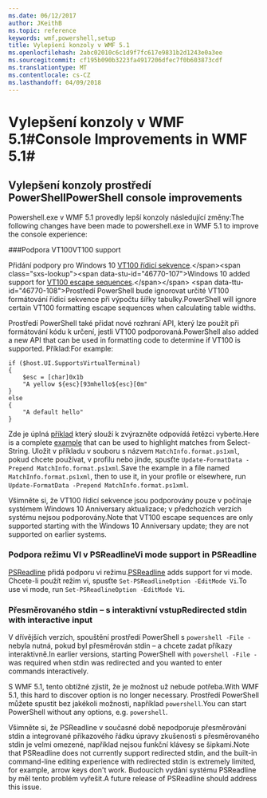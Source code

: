 ```yaml
---
ms.date: 06/12/2017
author: JKeithB
ms.topic: reference
keywords: wmf,powershell,setup
title: Vylepšení konzoly v WMF 5.1
ms.openlocfilehash: 2abc02010c6c1d9f7fc617e9831b2d1243e0a3ee
ms.sourcegitcommit: cf195b090b3223fa4917206dfec7f0b603873cdf
ms.translationtype: MT
ms.contentlocale: cs-CZ
ms.lasthandoff: 04/09/2018
---
```

# <a name="console-improvements-in-wmf-51"></a><span data-ttu-id="46770-103">Vylepšení konzoly v WMF 5.1#</span><span class="sxs-lookup"><span data-stu-id="46770-103">Console Improvements in WMF 5.1#</span></span>

## <a name="powershell-console-improvements"></a><span data-ttu-id="46770-104">Vylepšení konzoly prostředí PowerShell</span><span class="sxs-lookup"><span data-stu-id="46770-104">PowerShell console improvements</span></span>

<span data-ttu-id="46770-105">Powershell.exe v WMF 5.1 provedly lepší konzoly následující změny:</span><span class="sxs-lookup"><span data-stu-id="46770-105">The following changes have been made to powershell.exe in WMF 5.1 to improve the console experience:</span></span>

###<a name="vt100-support"></a><span data-ttu-id="46770-106">Podpora VT100</span><span class="sxs-lookup"><span data-stu-id="46770-106">VT100 support</span></span>

<span data-ttu-id="46770-107">Přidání podpory pro Windows 10 [VT100 řídicí sekvence](https://msdn.microsoft.com/en-us/library/windows/desktop/mt638032(v=vs.85).aspx).</span><span class="sxs-lookup"><span data-stu-id="46770-107">Windows 10 added support for [VT100 escape sequences](https://msdn.microsoft.com/en-us/library/windows/desktop/mt638032(v=vs.85).aspx).</span></span>
<span data-ttu-id="46770-108">Prostředí PowerShell bude ignorovat určité VT100 formátování řídicí sekvence při výpočtu šířky tabulky.</span><span class="sxs-lookup"><span data-stu-id="46770-108">PowerShell will ignore certain VT100 formatting escape sequences when calculating table widths.</span></span>

<span data-ttu-id="46770-109">Prostředí PowerShell také přidat nové rozhraní API, který lze použít při formátování kódu k určení, jestli VT100 podporovaná.</span><span class="sxs-lookup"><span data-stu-id="46770-109">PowerShell also added a new API that can be used in formatting code to determine if VT100 is supported.</span></span>
<span data-ttu-id="46770-110">Příklad:</span><span class="sxs-lookup"><span data-stu-id="46770-110">For example:</span></span>

```
if ($host.UI.SupportsVirtualTerminal)
{
    $esc = [char]0x1b
    "A yellow ${esc}[93mhello${esc}[0m"
}
else
{
    "A default hello"
}
```
<span data-ttu-id="46770-111">Zde je úplná [příklad](https://gist.github.com/lzybkr/dcb973dccd54900b67783c48083c28f7) který slouží k zvýrazněte odpovídá řetězci vyberte.</span><span class="sxs-lookup"><span data-stu-id="46770-111">Here is a complete [example](https://gist.github.com/lzybkr/dcb973dccd54900b67783c48083c28f7) that can be used to highlight matches from Select-String.</span></span>
<span data-ttu-id="46770-112">Uložit v příkladu v souboru s názvem `MatchInfo.format.ps1xml`, pokud chcete používat, v profilu nebo jinde, spusťte `Update-FormatData -Prepend MatchInfo.format.ps1xml`.</span><span class="sxs-lookup"><span data-stu-id="46770-112">Save the example in a file named `MatchInfo.format.ps1xml`, then to use it, in your profile or elsewhere, run `Update-FormatData -Prepend MatchInfo.format.ps1xml`.</span></span>

<span data-ttu-id="46770-113">Všimněte si, že VT100 řídicí sekvence jsou podporovány pouze v počínaje systémem Windows 10 Anniversary aktualizace; v předchozích verzích systému nejsou podporovány.</span><span class="sxs-lookup"><span data-stu-id="46770-113">Note that VT100 escape sequences are only supported starting with the Windows 10 Anniversary update; they are not supported on earlier systems.</span></span>

### <a name="vi-mode-support-in-psreadline"></a><span data-ttu-id="46770-114">Podpora režimu VI v PSReadline</span><span class="sxs-lookup"><span data-stu-id="46770-114">Vi mode support in PSReadline</span></span>

<span data-ttu-id="46770-115">[PSReadline](https://github.com/lzybkr/PSReadLine) přidá podporu vi režimu.</span><span class="sxs-lookup"><span data-stu-id="46770-115">[PSReadline](https://github.com/lzybkr/PSReadLine) adds support for vi mode.</span></span> <span data-ttu-id="46770-116">Chcete-li použít režim vi, spusťte `Set-PSReadlineOption -EditMode Vi`.</span><span class="sxs-lookup"><span data-stu-id="46770-116">To use vi mode, run `Set-PSReadlineOption -EditMode Vi`.</span></span>

### <a name="redirected-stdin-with-interactive-input"></a><span data-ttu-id="46770-117">Přesměrovaného stdin – s interaktivní vstup</span><span class="sxs-lookup"><span data-stu-id="46770-117">Redirected stdin with interactive input</span></span>

<span data-ttu-id="46770-118">V dřívějších verzích, spouštění prostředí PowerShell s `powershell -File -` nebyla nutná, pokud byl přesměrován stdin – a chcete zadat příkazy interaktivně.</span><span class="sxs-lookup"><span data-stu-id="46770-118">In earlier versions, starting PowerShell with `powershell -File -` was required when stdin was redirected and you wanted to enter commands interactively.</span></span>

<span data-ttu-id="46770-119">S WMF 5.1, tento obtížné zjistit, že je možnost už nebude potřeba.</span><span class="sxs-lookup"><span data-stu-id="46770-119">With WMF 5.1, this hard to discover option is no longer necessary.</span></span>
<span data-ttu-id="46770-120">Prostředí PowerShell můžete spustit bez jakékoli možnosti, například `powershell`.</span><span class="sxs-lookup"><span data-stu-id="46770-120">You can start PowerShell without any options, e.g. `powershell`.</span></span>

<span data-ttu-id="46770-121">Všimněte si, že PSReadline v současné době nepodporuje přesměrování stdin a integrované příkazového řádku úpravy zkušenosti s přesměrovaného stdin je velmi omezené, například nejsou funkční klávesy se šipkami.</span><span class="sxs-lookup"><span data-stu-id="46770-121">Note that PSReadline does not currently support redirected stdin, and the built-in command-line editing experience with redirected stdin is extremely limited, for example, arrow keys don't work.</span></span>
<span data-ttu-id="46770-122">Budoucích vydání systému PSReadline by měl tento problém vyřešit.</span><span class="sxs-lookup"><span data-stu-id="46770-122">A future release of PSReadline should address this issue.</span></span>
